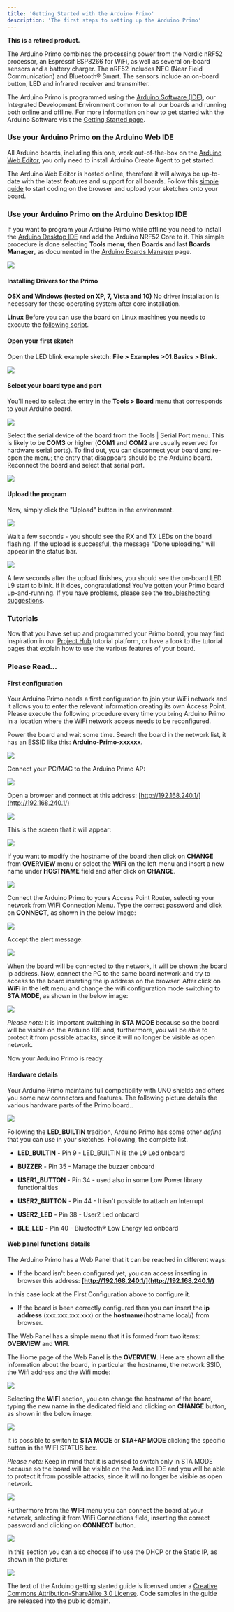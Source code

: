 ```yaml
---
title: 'Getting Started with the Arduino Primo'
description: 'The first steps to setting up the Arduino Primo'
---
```


**This is a retired product.**

The Arduino Primo combines the processing power from the Nordic nRF52 processor, an Espressif ESP8266 for WiFi, as well as several on-board sensors and a battery charger. The nRF52 includes NFC (Near Field Communication) and Bluetooth® Smart. The sensors include an on-board button, LED and infrared receiver and transmitter.

The Arduino Primo is programmed using the [Arduino Software (IDE)](https://arduino.cc/en/Main/Software), our Integrated Development Environment common to all our boards and running both [online](https://create.arduino.cc/editor) and offline. For more information on how to get started with the Arduino Software visit the [Getting Started page](https://arduino.cc/en/Guide/HomePage).

### Use your Arduino Primo on the Arduino Web IDE



All Arduino boards, including this one, work out-of-the-box on the [Arduino Web Editor](https://create.arduino.cc/editor), you only need to install Arduino Create Agent to get started.

The Arduino Web Editor is hosted online, therefore it will always be up-to-date with the latest features and support for all boards. Follow this [simple guide](https://create.arduino.cc/projecthub/Arduino_Genuino/getting-started-with-arduino-web-editor-4b3e4a) to start coding on the browser and upload your sketches onto your board.





### Use your Arduino Primo on the Arduino Desktop IDE

If you want to program your Arduino Primo while offline you need to install the [Arduino Desktop IDE](https://arduino.cc/en/Main/Software) and add the Arduino NRF52 Core to it. This simple procedure is done selecting **Tools menu**, then **Boards** and last **Boards Manager**, as documented in the [Arduino Boards Manager](https://arduino.cc/en/Guide/Cores) page.

![](./assets/BoardMgr_Arduino_Primo1.jpg)

#### Installing Drivers for the Primo

**OSX and Windows (tested on XP, 7, Vista and 10)**
No driver installation is necessary for these operating system after core installation.

**Linux**
Before you can use the board on Linux machines you needs to execute the [following script](https://arduino.cc/en/Sh/Txt).

#### Open your first sketch

Open the LED blink example sketch: **File > Examples >01.Basics > Blink**.

![](./assets/First_Sketch_Arduino_Primo4.jpg)

#### Select your board type and port

You'll need to select the entry in the **Tools > Board** menu that corresponds to your Arduino board.

![](./assets/First_Sketch_Arduino_Primo_1.jpg)

Select the serial device of the board from the Tools | Serial Port menu. This is likely to be **COM3** or higher (**COM1** and **COM2** are usually reserved for hardware serial ports). To find out, you can disconnect your board and re-open the menu; the entry that disappears should be the Arduino board. Reconnect the board and select that serial port.

![](./assets/First_Sketch_Arduino_Primo_2.jpg)

#### Upload the program

Now, simply click the "Upload" button in the environment.

![](../_images/UNO_Upload.png)

Wait a few seconds - you should see the RX and TX LEDs on the board flashing. If the upload is successful, the message "Done uploading." will appear in the status bar.

![](./assets/First_Sketch_Arduino_Primo_3.jpg)

A few seconds after the upload finishes, you should see the on-board LED L9 start to blink. If it does, congratulations! You've gotten your Primo board up-and-running. If you have problems, please see the [troubleshooting suggestions](https://arduino.cc/en/Guide/Troubleshooting).

### Tutorials

Now that you have set up and programmed your Primo board, you may find inspiration in our [Project Hub](https://create.arduino.cc/projecthub/) tutorial platform, or have a look to the tutorial pages that explain how to use the various features of your board.

### Please Read...

#### First configuration

Your Arduino Primo needs a first configuration to join your WiFi network and it allows you to enter the relevant information creating its own Access Point. Please execute the following procedure every time you bring Arduino Primo in a location where the WiFi network access needs to be reconfigured.

Power the board and wait some time.
Search the board in the network list, it has an ESSID like this: **Arduino-Primo-xxxxxx**.

![](./assets/Getting_started_Primo1.jpg)

Connect your PC/MAC to the Arduino Primo AP:

![](./assets/Getting_started_Primo2.jpg)

Open a browser and connect at this address: [http://192.168.240.1/](http://192.168.240.1/)

![](./assets/Getting_started_Primo5.jpg)

This is the screen that it will appear:

![](./assets/Getting_started_Primo3.jpg)

If you want to modify the hostname of the board then click on **CHANGE** from **OVERVIEW** menu or select the **WiFi** on the left menu and insert a new name under **HOSTNAME** field and after click on **CHANGE**.

![](./assets/Getting_started_Primo4.jpg)

Connect the Arduino Primo to yours Access Point Router, selecting your network from WiFi Connection Menu. Type the correct password and click on **CONNECT**, as shown in the below image:

![](./assets/Getting_started_Primo6.jpg)

Accept the alert message:

![](./assets/STAR_OTTO_warning.jpg)

When the board will be connected to the network, it will be shown the board ip address.
Now, connect the PC to the same board network and try to access to the board inserting the ip address on the browser.
After click on **WiFi** in the left menu and change the wifi configuration mode switching to **STA MODE**, as shown in the below image:

![](./assets/STA_mode.jpg)

_Please note:_
It is important switching in **STA MODE** because so the board will be visible on the Arduino IDE and, furthermore, you will be able to protect it from possible attacks, since it will no longer be visible as open network.

Now your Arduino Primo is ready.

#### Hardware details

Your Arduino Primo maintains full compatibility with UNO shields and offers you some new connectors and features. The following picture details the various hardware parts of the Primo board..

![](./assets/PrimoDetails.png)

Following the **LED_BUILTIN** tradition, Arduino Primo has some other _define_ that you can use in your sketches. Following, the complete list.

- **LED_BUILTIN** - Pin 9 - LED_BUILTIN is the L9 Led onboard

- **BUZZER** - Pin 35 - Manage the buzzer onboard

- **USER1_BUTTON** - Pin 34 - used also in some Low Power library functionalities

- **USER2_BUTTON** - Pin 44 - It isn't possible to attach an Interrupt

- **USER2_LED** - Pin 38 - User2 Led onboard

- **BLE_LED** - Pin 40 - Bluetooth® Low Energy led onboard

#### Web panel functions details

The Arduino Primo has a Web Panel that it can be reached in different ways:

- If the board isn't been configured yet, you can access inserting in browser this address: **[http://192.168.240.1/](http://192.168.240.1/)**

In this case look at the First Configuration above to configure it.

- If the board is been correctly configured then you can insert the **ip address** (xxx.xxx.xxx.xxx) or the **hostname**(hostname.local/) from browser.

The Web Panel has a simple menu that it is formed from two items: **OVERVIEW** and **WIFI**.

The Home page of the Web Panel is the **OVERVIEW**. Here are shown all the information about the board, in particular the hostname, the network SSID, the Wifi address and the Wifi mode:

![](./assets/Getting_started_Primo3.jpg)

Selecting the **WIFI** section, you can change the hostname of the board, typing the new name in the dedicated field and clicking on **CHANGE** button, as shown in the below image:

![](./assets/ArduinoPrimo_webpanel1.jpg)

It is possible to switch to **STA MODE** or **STA+AP MODE** clicking the specific button in the WIFI STATUS box.

_Please note:_
Keep in mind that it is advised to switch only in STA MODE because so the board will be visible on the Arduino IDE and you will be able to protect it from possible attacks, since it will no longer be visible as open network.

![](./assets/ArduinoPrimo_webpanel2.jpg)

Furthermore from the **WIFI** menu you can connect the board at your network, selecting it from WiFi Connections field, inserting the correct password and clicking on **CONNECT** button.

![](./assets/ArduinoPrimo_webpanel3.jpg)

In this section you can also choose if to use the DHCP or the Static IP, as shown in the picture:

![](./assets/ArduinoPrimo_webpanel4.jpg)

The text of the Arduino getting started guide is licensed under a
[Creative Commons Attribution-ShareAlike 3.0 License](http://creativecommons.org/licenses/by-sa/3.0/). Code samples in the guide are released into the public domain.
